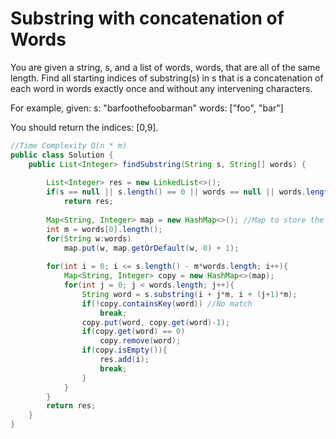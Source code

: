 # Substring with concatenation of Words

You are given a string, s, and a list of words, words, that are all of the same length. Find all starting indices of substring(s) in s that is a concatenation of each word in words exactly once and without any intervening characters.

For example, given:
s: "barfoothefoobarman"
words: ["foo", "bar"]

You should return the indices: [0,9].

```java
//Time Complexity O(n * m) 
public class Solution {
    public List<Integer> findSubstring(String s, String[] words) {
        
        List<Integer> res = new LinkedList<>();
        if(s == null || s.length() == 0 || words == null || words.length == 0)
            return res;
        
        Map<String, Integer> map = new HashMap<>(); //Map to store the word and count
        int m = words[0].length();
        for(String w:words)
            map.put(w, map.getOrDefault(w, 0) + 1);
        
        for(int i = 0; i <= s.length() - m*words.length; i++){
            Map<String, Integer> copy = new HashMap<>(map);
            for(int j = 0; j < words.length; j++){
                String word = s.substring(i + j*m, i + (j+1)*m);
                if(!copy.containsKey(word)) //No match
                    break;
                copy.put(word, copy.get(word)-1);
                if(copy.get(word) == 0)
                    copy.remove(word);
                if(copy.isEmpty()){
                    res.add(i);
                    break;
                }
            }
        }
        return res;
    }
}
```
